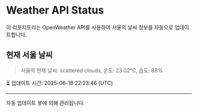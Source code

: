 
# Weather API Status

이 리포지토리는 OpenWeather API를 사용하여 서울의 날씨 정보를 자동으로 업데이트합니다.

## 현재 서울 날씨
> 서울의 현재 날씨: scattered clouds, 온도: 23.02°C, 습도: 88%

⏳ 업데이트 시간: 2025-06-18 22:23:46 (UTC)

---
자동 업데이트 봇에 의해 관리됩니다.
